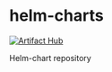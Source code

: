 # helm-charts

[![Artifact Hub](https://img.shields.io/endpoint?url=https://artifacthub.io/badge/repository/gringolito)](https://artifacthub.io/packages/search?repo=gringolito)

Helm-chart repository
